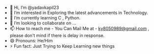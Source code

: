 - 👋 Hi, I’m @yadavkapil23
- 👀 I’m interested in Exploring the latest advancements in Technology.
- 🌱 I’m currently learning C , Python.
- 💞️ I’m looking to collaborate on ...
- 📫 How to reach me - You Can Mail Me at - ky8050989@gmail.com , please don't mind if there is delay in response.
- 😄 Pronouns: He/Him
- ⚡ Fun fact: Just Trying to Keep Learning new things

<!---
yadavkapil23/yadavkapil23 is a ✨ special ✨ repository because its `README.md` (this file) appears on your GitHub profile.
You can click the Preview link to take a look at your changes.
--->
